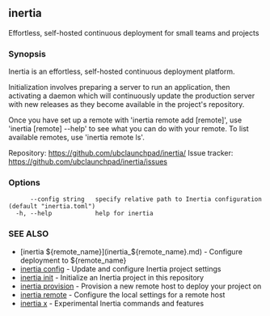 ## inertia

Effortless, self-hosted continuous deployment for small teams and projects

### Synopsis

Inertia is an effortless, self-hosted continuous deployment platform.

Initialization involves preparing a server to run an application, then
activating a daemon which will continuously update the production server
with new releases as they become available in the project's repository.

Once you have set up a remote with 'inertia remote add [remote]', use 
'inertia [remote] --help' to see what you can do with your remote. To list
available remotes, use 'inertia remote ls'.

Repository:    https://github.com/ubclaunchpad/inertia/
Issue tracker: https://github.com/ubclaunchpad/inertia/issues

### Options

```
      --config string   specify relative path to Inertia configuration (default "inertia.toml")
  -h, --help            help for inertia
```

### SEE ALSO

* [inertia ${remote_name}](inertia_${remote_name}.md)	 - Configure deployment to ${remote_name}
* [inertia config](inertia_config.md)	 - Update and configure Inertia project settings
* [inertia init](inertia_init.md)	 - Initialize an Inertia project in this repository
* [inertia provision](inertia_provision.md)	 - Provision a new remote host to deploy your project on
* [inertia remote](inertia_remote.md)	 - Configure the local settings for a remote host
* [inertia x](inertia_x.md)	 - Experimental Inertia commands and features

